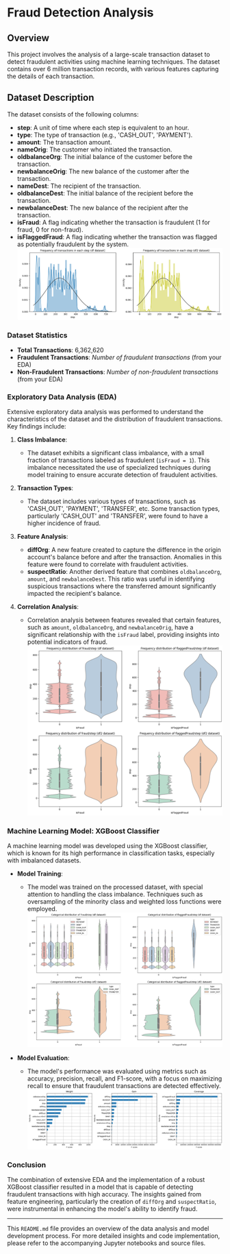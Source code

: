 # Fraud Detection Analysis

## Overview

This project involves the analysis of a large-scale transaction dataset to detect fraudulent activities using machine learning techniques. The dataset contains over 6 million transaction records, with various features capturing the details of each transaction.

## Dataset Description

The dataset consists of the following columns:

- **step**: A unit of time where each step is equivalent to an hour.
- **type**: The type of transaction (e.g., 'CASH_OUT', 'PAYMENT').
- **amount**: The transaction amount.
- **nameOrig**: The customer who initiated the transaction.
- **oldbalanceOrg**: The initial balance of the customer before the transaction.
- **newbalanceOrig**: The new balance of the customer after the transaction.
- **nameDest**: The recipient of the transaction.
- **oldbalanceDest**: The initial balance of the recipient before the transaction.
- **newbalanceDest**: The new balance of the recipient after the transaction.
- **isFraud**: A flag indicating whether the transaction is fraudulent (1 for fraud, 0 for non-fraud).
- **isFlaggedFraud**: A flag indicating whether the transaction was flagged as potentially fraudulent by the system.
![Dashboard Screenshot](image_1.png)

### Dataset Statistics

- **Total Transactions**: 6,362,620
- **Fraudulent Transactions**: *Number of fraudulent transactions* (from your EDA)
- **Non-Fraudulent Transactions**: *Number of non-fraudulent transactions* (from your EDA)

### Exploratory Data Analysis (EDA)

Extensive exploratory data analysis was performed to understand the characteristics of the dataset and the distribution of fraudulent transactions. Key findings include:

1. **Class Imbalance**:
   - The dataset exhibits a significant class imbalance, with a small fraction of transactions labeled as fraudulent (`isFraud = 1`). This imbalance necessitated the use of specialized techniques during model training to ensure accurate detection of fraudulent activities.

2. **Transaction Types**:
   - The dataset includes various types of transactions, such as 'CASH_OUT', 'PAYMENT', 'TRANSFER', etc. Some transaction types, particularly 'CASH_OUT' and 'TRANSFER', were found to have a higher incidence of fraud.

3. **Feature Analysis**:
   - **diffOrg**: A new feature created to capture the difference in the origin account's balance before and after the transaction. Anomalies in this feature were found to correlate with fraudulent activities.
   - **suspectRatio**: Another derived feature that combines `oldbalanceOrg`, `amount`, and `newbalanceDest`. This ratio was useful in identifying suspicious transactions where the transferred amount significantly impacted the recipient's balance.

4. **Correlation Analysis**:
   - Correlation analysis between features revealed that certain features, such as `amount`, `oldbalanceOrg`, and `newbalanceOrig`, have a significant relationship with the `isFraud` label, providing insights into potential indicators of fraud.
![Dashboard Screenshot](image_2.png)

### Machine Learning Model: XGBoost Classifier

A machine learning model was developed using the XGBoost classifier, which is known for its high performance in classification tasks, especially with imbalanced datasets.

- **Model Training**:
  - The model was trained on the processed dataset, with special attention to handling the class imbalance. Techniques such as oversampling of the minority class and weighted loss functions were employed.
![Dashboard Screenshot](image_3.png)

- **Model Evaluation**:
  - The model's performance was evaluated using metrics such as accuracy, precision, recall, and F1-score, with a focus on maximizing recall to ensure that fraudulent transactions are detected effectively.
![Dashboard Screenshot](image_4.png)

### Conclusion

The combination of extensive EDA and the implementation of a robust XGBoost classifier resulted in a model that is capable of detecting fraudulent transactions with high accuracy. The insights gained from feature engineering, particularly the creation of `diffOrg` and `suspectRatio`, were instrumental in enhancing the model's ability to identify fraud.

---

This `README.md` file provides an overview of the data analysis and model development process. For more detailed insights and code implementation, please refer to the accompanying Jupyter notebooks and source files.
